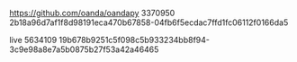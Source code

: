 https://github.com/oanda/oandapy
3370950
2b18a96d7af1f8d98191eca470b67858-04fb6f5ecdac7ffd1fc06112f0166da5

live
5634109
19b678b9251c5f098c5b933234bb8f94-3c9e98a8e7a5b0875b27f53a42a46465